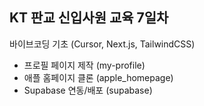 ##  KT 판교 신입사원 교육 7일차

바이브코딩 기초 (Cursor, Next.js, TailwindCSS)
- 프로필 페이지 제작 (my-profile)
- 애플 홈페이지 클론 (apple_homepage)
- Supabase 연동/배포 (supabase)
